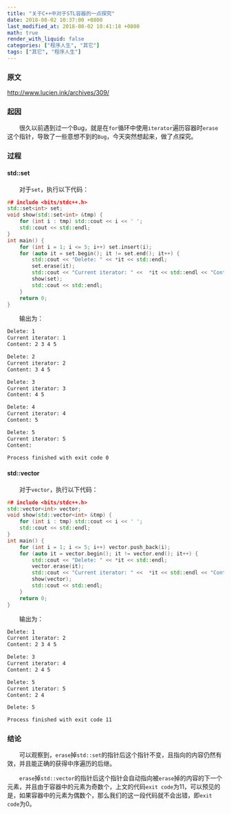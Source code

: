 ```yaml
---
title: "关于C++中对于STL容器的一点探究"
date: 2018-08-02 10:37:00 +0800
last_modified_at: 2018-08-02 10:41:18 +0800
math: true
render_with_liquid: false
categories: ["程序人生", "其它"]
tags: ["其它", "程序人生"]
---
```


### 原文

http://www.lucien.ink/archives/309/

### 起因

&emsp;&emsp;很久以前遇到过一个Bug，就是在`for`循环中使用`iterator`遍历容器时`erase`这个指针，导致了一些意想不到的`Bug`，今天突然想起来，做了点探究。

### 过程

#### std::set

&emsp;&emsp;对于`set`，执行以下代码：

```cpp
## include <bits/stdc++.h>
std::set<int> set;
void show(std::set<int> &tmp) {
    for (int i : tmp) std::cout << i << ' ';
    std::cout << std::endl;
}
int main() {
    for (int i = 1; i <= 5; i++) set.insert(i);
    for (auto it = set.begin(); it != set.end(); it++) {
        std::cout << "Delete: " << *it << std::endl;
        set.erase(it);
        std::cout << "Current iterator: " <<  *it << std::endl << "Content: ";
        show(set);
        std::cout << std::endl;
    }
    return 0;
}
```

&emsp;&emsp;输出为：

```bash
Delete: 1
Current iterator: 1
Content: 2 3 4 5 

Delete: 2
Current iterator: 2
Content: 3 4 5 

Delete: 3
Current iterator: 3
Content: 4 5 

Delete: 4
Current iterator: 4
Content: 5 

Delete: 5
Current iterator: 5
Content: 

Process finished with exit code 0
```

#### std::vector

&emsp;&emsp;对于`vector`，执行以下代码：

```cpp
## include <bits/stdc++.h>
std::vector<int> vector;
void show(std::vector<int> &tmp) {
    for (int i : tmp) std::cout << i << ' ';
    std::cout << std::endl;
}
int main() {
    for (int i = 1; i <= 5; i++) vector.push_back(i);
    for (auto it = vector.begin(); it != vector.end(); it++) {
        std::cout << "Delete: " << *it << std::endl;
        vector.erase(it);
        std::cout << "Current iterator: " <<  *it << std::endl << "Content: ";
        show(vector);
        std::cout << std::endl;
    }
    return 0;
}
```

&emsp;&emsp;输出为：

```bash
Delete: 1
Current iterator: 2
Content: 2 3 4 5 

Delete: 3
Current iterator: 4
Content: 2 4 5 

Delete: 5
Current iterator: 5
Content: 2 4 

Delete: 5

Process finished with exit code 11
```

### 结论

&emsp;&emsp;可以观察到，`erase`掉`std::set`的指针后这个指针不变，且指向的内容仍然有效，并且能正确的获得中序遍历的后继。

&emsp;&emsp;`erase`掉`std::vector`的指针后这个指针会自动指向被`erase`掉的内容的下一个元素，并且由于容器中的元素为奇数个，上文的代码`exit code`为$11$，可以预见的是，如果容器中的元素为偶数个，那么我们的这一段代码就不会出错，即`exit code`为$0$。